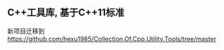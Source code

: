 ## C++工具库, 基于C++11标准

新项目迁移到<https://github.com/hexu1985/Collection.Of.Cpp.Utility.Tools/tree/master>

